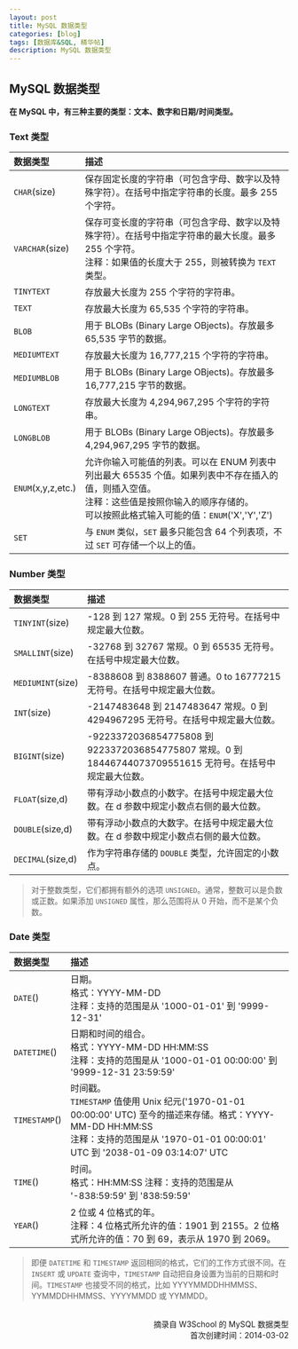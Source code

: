 ```yaml
---
layout: post
title: MySQL 数据类型
categories: [blog]
tags: [数据库&SQL, 精华帖]
description: MySQL 数据类型
---
```


## MySQL 数据类型 ##
**在 MySQL 中，有三种主要的类型：文本、数字和日期/时间类型。**

### Text 类型 ###

数据类型 | 描述
:--- | :---
`CHAR`(size) | 保存固定长度的字符串（可包含字母、数字以及特殊字符）。在括号中指定字符串的长度。最多 255 个字符。
`VARCHAR`(size) | 保存可变长度的字符串（可包含字母、数字以及特殊字符）。在括号中指定字符串的最大长度。最多 255 个字符。 <br/> 注释：如果值的长度大于 255，则被转换为 `TEXT` 类型。
`TINYTEXT` | 存放最大长度为 255 个字符的字符串。
`TEXT` | 存放最大长度为 65,535 个字符的字符串。
`BLOB` | 用于 BLOBs (Binary Large OBjects)。存放最多 65,535 字节的数据。
`MEDIUMTEXT` | 存放最大长度为 16,777,215 个字符的字符串。
`MEDIUMBLOB` | 用于 BLOBs (Binary Large OBjects)。存放最多 16,777,215 字节的数据。
`LONGTEXT` | 存放最大长度为 4,294,967,295 个字符的字符串。
`LONGBLOB` | 用于 BLOBs (Binary Large OBjects)。存放最多 4,294,967,295 字节的数据。
`ENUM`(x,y,z,etc.) | 允许你输入可能值的列表。可以在 ENUM 列表中列出最大 65535 个值。如果列表中不存在插入的值，则插入空值。 <br/> 注释：这些值是按照你输入的顺序存储的。 <br/> 可以按照此格式输入可能的值：`ENUM`('X','Y','Z')
`SET` | 与 `ENUM` 类似，`SET` 最多只能包含 64 个列表项，不过 `SET` 可存储一个以上的值。

### Number 类型 ###

数据类型 | 描述
:--- | :---
`TINYINT`(size) | -128 到 127 常规。0 到 255 无符号。在括号中规定最大位数。
`SMALLINT`(size) | -32768 到 32767 常规。0 到 65535 无符号。在括号中规定最大位数。
`MEDIUMINT`(size) | -8388608 到 8388607 普通。0 to 16777215 无符号。在括号中规定最大位数。
`INT`(size) | -2147483648 到 2147483647 常规。0 到 4294967295 无符号。在括号中规定最大位数。
`BIGINT`(size) | -9223372036854775808 到 9223372036854775807 常规。0 到 18446744073709551615 无符号。在括号中规定最大位数。
`FLOAT`(size,d) | 带有浮动小数点的小数字。在括号中规定最大位数。在 d 参数中规定小数点右侧的最大位数。
`DOUBLE`(size,d) | 带有浮动小数点的大数字。在括号中规定最大位数。在 d 参数中规定小数点右侧的最大位数。
`DECIMAL`(size,d) | 作为字符串存储的 `DOUBLE` 类型，允许固定的小数点。

> 对于整数类型，它们都拥有额外的选项 `UNSIGNED`。通常，整数可以是负数或正数。如果添加 `UNSIGNED` 属性，那么范围将从 0 开始，而不是某个负数。

### Date 类型 ###

数据类型 | 描述
:--- | :---
`DATE`() | 日期。 <br/> 格式：YYYY-MM-DD <br/> 注释：支持的范围是从 '1000-01-01' 到 '9999-12-31'
`DATETIME`() | 日期和时间的组合。 <br/> 格式：YYYY-MM-DD HH:MM:SS <br/> 注释：支持的范围是从 '1000-01-01 00:00:00' 到 '9999-12-31 23:59:59'
`TIMESTAMP`() | 时间戳。 <br/> `TIMESTAMP` 值使用 Unix 纪元('1970-01-01 00:00:00' UTC) 至今的描述来存储。格式：YYYY-MM-DD HH:MM:SS <br/> 注释：支持的范围是从 '1970-01-01 00:00:01' UTC 到 '2038-01-09 03:14:07' UTC
`TIME`() | 时间。 <br/> 格式：HH:MM:SS 注释：支持的范围是从 '-838:59:59' 到 '838:59:59'
`YEAR`() | 2 位或 4 位格式的年。 <br/> 注释：4 位格式所允许的值：1901 到 2155。2 位格式所允许的值：70 到 69，表示从 1970 到 2069。

> 即便 `DATETIME` 和 `TIMESTAMP` 返回相同的格式，它们的工作方式很不同。在 `INSERT` 或 `UPDATE` 查询中，`TIMESTAMP` 自动把自身设置为当前的日期和时间。`TIMESTAMP` 也接受不同的格式，比如 YYYYMMDDHHMMSS、YYMMDDHHMMSS、YYYYMMDD 或 YYMMDD。

<br/>

<div align="right">摘录自 W3School 的 MySQL 数据类型</div>
<div align="right">首次创建时间：2014-03-02</div>